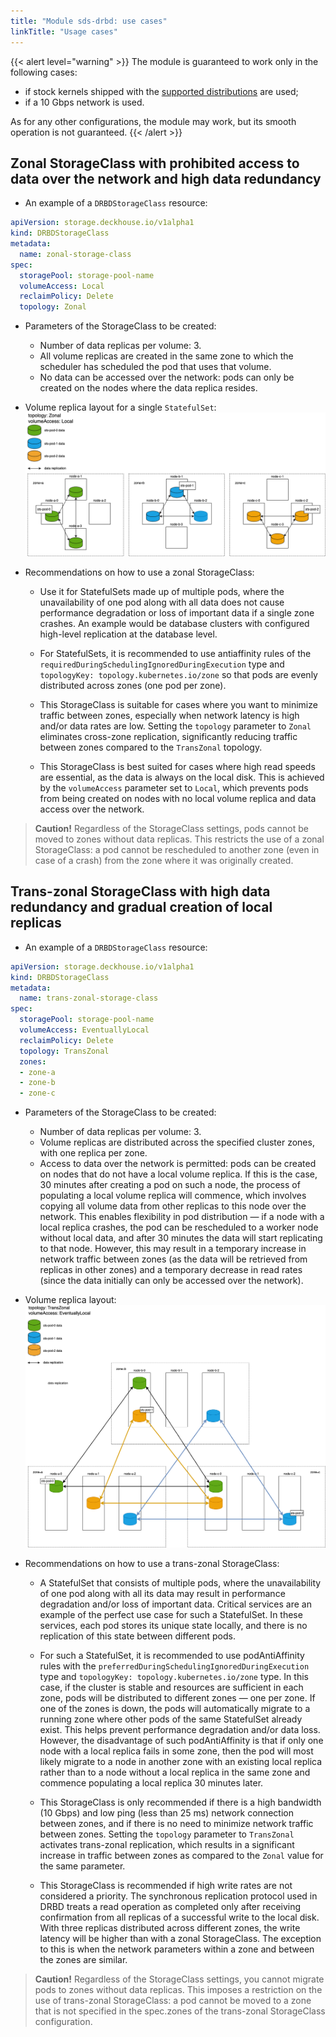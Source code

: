```yaml
---
title: "Module sds-drbd: use cases"
linkTitle: "Usage cases"
---
```


{{< alert level="warning" >}}
The module is guaranteed to work only in the following cases:
- if stock kernels shipped with the [supported distributions](https://deckhouse.io/documentation/v1/supported_versions.html#linux) are used;
- if a 10 Gbps network is used.

As for any other configurations, the module may work, but its smooth operation is not guaranteed.
{{< /alert >}}

## Zonal StorageClass with prohibited access to data over the network and high data redundancy

- An example of a `DRBDStorageClass` resource:
  
```yaml
apiVersion: storage.deckhouse.io/v1alpha1
kind: DRBDStorageClass
metadata:
  name: zonal-storage-class
spec:
  storagePool: storage-pool-name
  volumeAccess: Local
  reclaimPolicy: Delete
  topology: Zonal
```

- Parameters of the StorageClass to be created:

  - Number of data replicas per volume: 3.
  - All volume replicas are created in the same zone to which the scheduler has scheduled the pod that uses that volume.
  - No data can be accessed over the network: pods can only be created on the nodes where the data replica resides.

- Volume replica layout for a single `StatefulSet`:
![Scheme](./images/zonal.png)

- Recommendations on how to use a zonal StorageClass:

  - Use it for StatefulSets made up of multiple pods, where the unavailability of one pod along with all data does not cause performance degradation or loss of important data if a single zone crashes. An example would be database clusters with configured high-level replication at the database level.
  
  - For StatefulSets, it is recommended to use antiaffinity rules of the `requiredDuringSchedulingIgnoredDuringExecution` type and `topologyKey: topology.kubernetes.io/zone` so that pods are evenly distributed across zones (one pod per zone).
  
  - This StorageClass is suitable for cases where you want to minimize traffic between zones, especially when network latency is high and/or data rates are low. Setting the `topology` parameter to `Zonal` eliminates cross-zone replication, significantly reducing traffic between zones compared to the `TransZonal` topology.

  - This StorageClass is best suited for cases where high read speeds are essential, as the data is always on the local disk. This is achieved by the `volumeAccess` parameter set to `Local`, which prevents pods from being created on nodes with no local volume replica and data access over the network.

> **Caution!** Regardless of the StorageClass settings, pods cannot be moved to zones without data replicas. This restricts the use of a zonal StorageClass: a pod cannot be rescheduled to another zone (even in case of a crash) from the zone where it was originally created.

## Trans-zonal StorageClass with high data redundancy and gradual creation of local replicas

- An example of a `DRBDStorageClass` resource:

```yaml
apiVersion: storage.deckhouse.io/v1alpha1
kind: DRBDStorageClass
metadata:
  name: trans-zonal-storage-class
spec:
  storagePool: storage-pool-name
  volumeAccess: EventuallyLocal
  reclaimPolicy: Delete
  topology: TransZonal
  zones:
  - zone-a
  - zone-b
  - zone-c
```

- Parameters of the StorageClass to be created:

  - Number of data replicas per volume: 3.
  - Volume replicas are distributed across the specified cluster zones, with one replica per zone.
  - Access to data over the network is permitted: pods can be created on nodes that do not have a local volume replica. If this is the case, 30 minutes after creating a pod on such a node, the process of populating a local volume replica will commence, which involves copying all volume data from other replicas to this node over the network. This enables flexibility in pod distribution — if a node with a local replica crashes, the pod can be rescheduled to a worker node without local data, and after 30 minutes the data will start replicating to that node. However, this may result in a temporary increase in network traffic between zones (as the data will be retrieved from replicas in other zones) and a temporary decrease in read rates (since the data initially can only be accessed over the network).

- Volume replica layout:
![Scheme](./images/trans-zonal.png)

- Recommendations on how to use a trans-zonal StorageClass:

  - A StatefulSet that consists of multiple pods, where the unavailability of one pod along with all its data may result in performance degradation and/or loss of important data. Critical services are an example of the perfect use case for such a StatefulSet. In these services, each pod stores its unique state locally, and there is no replication of this state between different pods.

  - For such a StatefulSet, it is recommended to use podAntiAffinity rules with the `preferredDuringSchedulingIgnoredDuringExecution` type and `topologyKey: topology.kubernetes.io/zone` type. In this case, if the cluster is stable and resources are sufficient in each zone, pods will be distributed to different zones — one per zone. If one of the zones is down, the pods will automatically migrate to a running zone where other pods of the same StatefulSet already exist. This helps prevent performance degradation and/or data loss. However, the disadvantage of such podAntiAffinity is that if only one node with a local replica fails in some zone, then the pod will most likely migrate to a node in another zone with an existing local replica rather than to a node without a local replica in the same zone and commence populating a local replica 30 minutes later.

  - This StorageClass is only recommended if there is a high bandwidth (10 Gbps) and low ping (less than 25 ms) network connection between zones, and if there is no need to minimize network traffic between zones. Setting the `topology` parameter to `TransZonal` activates trans-zonal replication, which results in a significant increase in traffic between zones as compared to the `Zonal` value for the same parameter.

  - This StorageClass is recommended if high write rates are not considered a priority. The synchronous replication protocol used in DRBD treats a read operation as completed only after receiving confirmation from all replicas of a successful write to the local disk. With three replicas distributed across different zones, the write latency will be higher than with a zonal StorageClass. The exception to this is when the network parameters within a zone and between the zones are similar.

> **Caution!** Regardless of the StorageClass settings, you cannot migrate pods to zones without data replicas. This imposes a restriction on the use of trans-zonal StorageClass: a pod cannot be moved to a zone that is not specified in the spec.zones of the trans-zonal StorageClass configuration.
